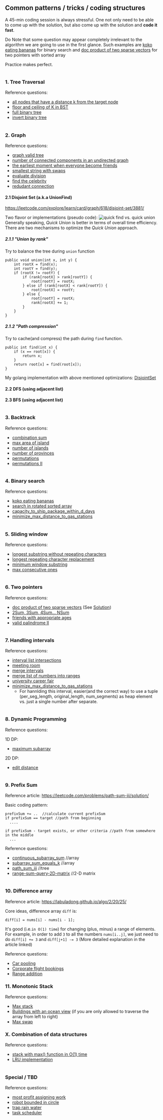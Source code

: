 ## Common patterns / tricks / coding structures
A 45-min coding session is always stressful. One not only need to be able to come up with the solution, 
but also come up with the solution and **code it fast**. 

Do Note that some question may appear completely irrelevant to the algorithm we are going to use in the first glance.
Such examples are [koko eating bananas](main/koko_eating_bananas.go) for binary search and [doc product of two sparse vectors](main/dot_product_of_two_sparse_vectors.go)
for two pointers with sorted array
 
Practice makes perfect.  
#

### 1. Tree Traversal  
Reference questions:
- [all nodes that have a distance k from the target node](main/all_nodes_distance_k_in_binary_tree.go)
- [floor and ceiling of K in BST](main/floor_and_ceiling_of_k_in_BST.go)
- [full binary tree](main/full_binary_tree.go)
- [invert binary tree](main/invert_binary_tree.go)

#

### 2. Graph 
Reference questions:
- [graph valid tree](main/graph_valid_tree.go)
- [number of connected components in an undirected graph](main/number_of_connected_components_in_undirected_graph.go)
- [the earliest moment when everyone become friends](main/the_earliest_moment_when_everyone_become_friends.go)
- [smallest string with swaps](main/smallest_string_with_swaps.go)
- [evaluate division](main/evaluate_division.go)
- [find the celebrity](main/find_the_celebrity.go)
- [redudant connection](main/redundant_connection.go)

#### 2.1 Disjoint Set (a.k.a UnionFind)
https://leetcode.com/explore/learn/card/graph/618/disjoint-set/3881/

Two flavor or implementations (pseudo code):
![quick find vs. quick union](./docs/images/quick_find_and_quick_union.png)
Generally speaking, *Quick Union* is better in terms of overall time efficiency. There are two mechanisms to optimize the *Quick Union* approach.
##### 2.1.1 "Union by rank"
Try to balance the tree during `union` function
```
public void union(int x, int y) {
    int rootX = find(x);
    int rootY = find(y);
    if (rootX != rootY) {
        if (rank[rootX] > rank[rootY]) {
            root[rootY] = rootX;
        } else if (rank[rootX] < rank[rootY]) {
            root[rootX] = rootY;
        } else {
            root[rootY] = rootX;
            rank[rootX] += 1;
        }
    }
}
```
##### 2.1.2 "Path compression"
Try to cache(and compress) the path during `find` function. 
```
public int find(int x) {
    if (x == root[x]) {
        return x;
    }
    return root[x] = find(root[x]);
}
```
My golang implementation with above mentioned optimizations: [DisjointSet](utils/disjoint_set.go)

#### 2.2 DFS (using adjacent list)
#### 2.3 BFS (using adjacent list)

#

### 3. Backtrack 
Reference questions:
- [combination sum](main/combination_sum.go)
- [max area of island](main/max_area_of_island.go)
- [number of islands](main/number_of_islands.go)
- [number of provinces](main/number_of_provinces.go)
- [permutations](main/permutations.go)
- [permutations II](main/permutations_ii.go)

#

### 4. Binary search 
Reference questions:
- [koko eating bananas](main/koko_eating_bananas.go)
- [search in rotated sorted array](main/search_in_rotated_sorted_array.go)
- [capacity_to_ship_package_within_d_days](https://github.com/faraway/leetcode-python/blob/main/leetcode-python/capacity_to_ship_packages_within_days.py)
- [minimize_max_distance_to_gas_stations](https://github.com/faraway/leetcode-python/blob/main/leetcode-python/minimize_max_distance_to_gas_station.py)

#

### 5. Sliding window 
Reference questions:
- [longest substring without repeating characters](main/longest_substring_without_repeating_characters.go)
- [longest repeating character replacement](https://github.com/faraway/leetcode-python/blob/main/leetcode-python/longest_repeating_character_replacement.py)
- [minimum window substring](main/minimum_window_substring.go)
- [max consecutive ones](https://github.com/faraway/leetcode-python/blob/main/leetcode-python/max_consecutive_ones_iii.py)

#

### 6. Two pointers 
Reference questions:
- [doc product of two sparse vectors](main/dot_product_of_two_sparse_vectors.go) (See [Solution](https://leetcode.com/problems/dot-product-of-two-sparse-vectors/solution/))
- [2Sum, 3Sum, 4Sum... NSum](https://github.com/faraway/leetcode-python/blob/main/leetcode-python/three_3sum.py)
- [friends with appropriate ages](https://github.com/faraway/leetcode-python/blob/main/leetcode-python/friends_of_appropriate_ages.py)
- [valid palindrome II](https://github.com/faraway/leetcode-python/blob/main/leetcode-python/valid_palindrome_ii.py)
#

### 7. Handling intervals
Reference questions:
- [interval list intersections](main/interval_list_intersections.go)
- [meeting room](main/meeting_room_II.go)
- [merge intervals](main/merge_intervals.go)
- [merge list of numbers into ranges](main/merge_list_of_numbers_into_ranges.go)
- [university career fair](main/university_career_fair.go)
- [minimize_max_distance_to_gas_stations](https://github.com/faraway/leetcode-python/blob/main/leetcode-python/minimize_max_distance_to_gas_station.py)
  - For hannlding this interval, easier(and the correct way) to use a tuple (per_seg_length, original_length, num_segments) as heap element vs. just a single number after separate. 

#

### 8. Dynamic Programming
Reference questions:

1D DP:

- [maximum subarray](main/maximum_subarray.go)

2D DP:

- [edit distance](main/edit_distance.go)

#

### 9. Prefix Sum
Reference article: https://leetcode.com/problems/path-sum-iii/solution/ 

Basic coding pattern:
```
prefixSum += ..  //calculate current prefixSum
if prefixSum == target //path from beginning
  ....

if prefixSum - target exists, or other criteria //path from somewhere in the middle
  ... 

```

Reference questions:
- [continuous_subarray_sum](main/continuous_subarray_sum.go) //array
- [subarray_sum_equals_k](main/subarray_sum_equals_k.go) //array
- [path_sum_iii](main/path_sum_iii.go) //tree
- [range-sum-query-2D-matrix](https://github.com/faraway/leetcode-python/blob/main/leetcode-python/range_sum_query_2D.py) //2-D matrix

#

### 10. Difference array
Reference article: https://labuladong.github.io/algo/2/20/25/ 

Core ideas, difference array `diff` is:
```
diff[i] = nums[i] - nums[i - 1];
```
It's good (i.e.`in O(1) time`) for changing (plus, minus) a range of elements.
For example, in order to add `3` to all the numbers `nums[i..j]`, 
we just need to do `diff[i] += 3` and `diff[j+1] -= 3` (More detailed explanation in the article linked)

Reference questions:
- [Car pooling](https://github.com/faraway/leetcode-python/blob/main/leetcode-python/car_pooling.py)
- [Corporate flight bookings](https://github.com/faraway/leetcode-python/blob/main/leetcode-python/coporate_flight_bookings.py)
- [Range addition](https://github.com/faraway/leetcode-python/blob/main/leetcode-python/range_addition.py)

### 11. Monotonic Stack
Reference questions:
- [Max stack](main/max_stack.go)
- [Buildings with an ocean view](https://github.com/faraway/leetcode-python/blob/main/leetcode-python/buildings_with_an_ocean_view.py) (if you are only allowed to traverse the array from left to right)
- [Max swap](https://github.com/faraway/leetcode-python/blob/main/leetcode-python/maximum_swap.py)

### X. Combination of data structures
Reference questions:
- [stack with max() function in O(1) time](main/max_stack.go)
- [LRU implementation](main/LRU_cache.go)

#

### Special / TBD
Reference questions:
- [most profit assigning work](main/most_profit_assigning_work.go)
- [robot bounded in circle](main/robot_bounded_in_circle.go)
- [trap rain water](main/trap_rain_water.go)
- [task scheduler](main/task_scheduler.go)
